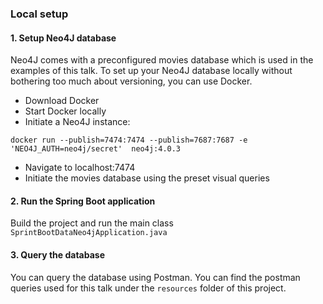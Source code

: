 ### Local setup

#### 1. Setup Neo4J database

Neo4J comes with a preconfigured movies database which is used in the examples of this talk. To set up your Neo4J database locally without bothering too much about versioning, you can use Docker.   

- Download Docker
- Start Docker locally
- Initiate a Neo4J instance:

```shell
docker run --publish=7474:7474 --publish=7687:7687 -e 'NEO4J_AUTH=neo4j/secret'  neo4j:4.0.3
```

- Navigate to localhost:7474
- Initiate the movies database using the preset visual queries

#### 2. Run the Spring Boot application
Build the project and run the main class `SprintBootDataNeo4jApplication.java`

#### 3. Query the database
You can query the database using Postman. You can find the postman queries used for this talk under the `resources` folder of this project.
